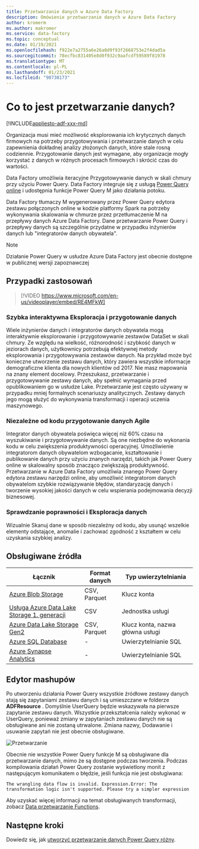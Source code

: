 ```yaml
---
title: Przetwarzanie danych w Azure Data Factory
description: Omówienie przetwarzanie danych w Azure Data Factory
author: kromerm
ms.author: makromer
ms.service: data-factory
ms.topic: conceptual
ms.date: 01/19/2021
ms.openlocfilehash: f922e7a2755a6e26a0d9f93f2668753e2f4dad5a
ms.sourcegitcommit: 78ecfbc831405e8d0f932c9aafcdf59589f81978
ms.translationtype: MT
ms.contentlocale: pl-PL
ms.lasthandoff: 01/23/2021
ms.locfileid: "98738173"
---
```

# <a name="what-is-data-wrangling"></a>Co to jest przetwarzanie danych?

[!INCLUDE[appliesto-adf-xxx-md](includes/appliesto-adf-xxx-md.md)]

Organizacja musi mieć możliwość eksplorowania ich krytycznych danych firmowych na potrzeby przygotowywania i przetwarzanie danych w celu zapewnienia dokładnej analizy złożonych danych, które stale rosną codziennie. Przygotowanie danych jest wymagane, aby organizacje mogły korzystać z danych w różnych procesach firmowych i skrócić czas do wartości.

Data Factory umożliwia iteracyjne Przygotowywanie danych w skali chmury przy użyciu Power Query. Data Factory integruje się z usługą [Power Query online](/power-query/) i udostępnia funkcje Power Query M jako działania potoku.

Data Factory tłumaczy M wygenerowany przez Power Query edytora zestawu połączonych online w kodzie platformy Spark na potrzeby wykonywania skalowania w chmurze przez przetłumaczenie M na przepływy danych Azure Data Factory. Dane przetwarzanie Power Query i przepływy danych są szczególnie przydatne w przypadku inżynierów danych lub "integratorów danych obywatela".

> [!NOTE]
> Działanie Power Query w usłudze Azure Data Factory jest obecnie dostępne w publicznej wersji zapoznawczej

## <a name="use-cases"></a>Przypadki zastosowań

> [!VIDEO https://www.microsoft.com/en-us/videoplayer/embed/RE4MFkW]

### <a name="fast-interactive-data-exploration-and-preparation"></a>Szybka interaktywna Eksploracja i przygotowanie danych

Wiele inżynierów danych i integratorów danych obywatela mogą interaktywnie eksplorowanie i przygotowywanie zestawów DataSet w skali chmury. Ze względu na wielkość, różnorodność i szybkość danych w jeziorach danych, użytkownicy potrzebują efektywnej metody eksplorowania i przygotowywania zestawów danych. Na przykład może być konieczne utworzenie zestawu danych, który zawiera wszystkie informacje demograficzne klienta dla nowych klientów od 2017. Nie masz mapowania na znany element docelowy. Przeszukasz, przetwarzanie i przygotowywanie zestawy danych, aby spełnić wymagania przed opublikowaniem go w usłudze Lake. Przetwarzanie jest często używany w przypadku mniej formalnych scenariuszy analitycznych. Zestawy danych jego mogą służyć do wykonywania transformacji i operacji uczenia maszynowego.

### <a name="code-free-agile-data-preparation"></a>Niezależne od kodu przygotowanie danych Agile

Integrator danych obywatela poświęca więcej niż 60% czasu na wyszukiwanie i przygotowywanie danych. Są one niezbędne do wykonania kodu w celu zwiększenia produktywności operacyjnej. Umożliwienie integratorom danych obywatelom wzbogacanie, kształtowanie i publikowanie danych przy użyciu znanych narzędzi, takich jak Power Query online w skalowalny sposób znacząco zwiększają produktywność. Przetwarzanie w Azure Data Factory umożliwia znanego Power Query edytora zestawu narzędzi online, aby umożliwić integratorom danych obywatelom szybkie rozwiązywanie błędów, standaryzację danych i tworzenie wysokiej jakości danych w celu wspierania podejmowania decyzji biznesowej.

### <a name="data-validation-and-exploration"></a>Sprawdzanie poprawności i Eksploracja danych

Wizualnie Skanuj dane w sposób niezależny od kodu, aby usunąć wszelkie elementy odstające, anomalie i zachować zgodność z kształtem w celu uzyskania szybkiej analizy.

## <a name="supported-sources"></a>Obsługiwane źródła

| Łącznik | Format danych | Typ uwierzytelniania |
| -- | -- | --|
| [Azure Blob Storage](connector-azure-blob-storage.md) | CSV, Parquet | Klucz konta |
| [Usługa Azure Data Lake Storage 1. generacji](connector-azure-data-lake-store.md) | CSV | Jednostka usługi |
| [Azure Data Lake Storage Gen2](connector-azure-data-lake-storage.md) | CSV, Parquet | Klucz konta, nazwa główna usługi |
| [Azure SQL Database](connector-azure-sql-database.md) | - | Uwierzytelnianie SQL |
| [Azure Synapse Analytics](connector-azure-sql-data-warehouse.md) | - | Uwierzytelnianie SQL |

## <a name="the-mashup-editor"></a>Edytor mashupów

Po utworzeniu działania Power Query wszystkie źródłowe zestawy danych stają się zapytaniami zestawu danych i są umieszczane w folderze **ADFResource** . Domyślnie UserQuery będzie wskazywała na pierwsze zapytanie zestawu danych. Wszystkie przekształcenia należy wykonać w UserQuery, ponieważ zmiany w zapytaniach zestawu danych nie są obsługiwane ani nie zostaną utrwalone. Zmiana nazwy, Dodawanie i usuwanie zapytań nie jest obecnie obsługiwane.

![Przetwarzanie](media/wrangling-data-flow/editor.png)

Obecnie nie wszystkie Power Query funkcje M są obsługiwane dla przetwarzanie danych, mimo że są dostępne podczas tworzenia. Podczas kompilowania działań Power Query zostanie wyświetlony monit z następującym komunikatem o błędzie, jeśli funkcja nie jest obsługiwana:

`The wrangling data flow is invalid. Expression.Error: The transformation logic isn't supported. Please try a simpler expression`

Aby uzyskać więcej informacji na temat obsługiwanych transformacji, zobacz [Data przetwarzanie Functions](wrangling-functions.md).

## <a name="next-steps"></a>Następne kroki

Dowiedz się, jak [utworzyć przetwarzanie danych Power Query różny](wrangling-tutorial.md).
